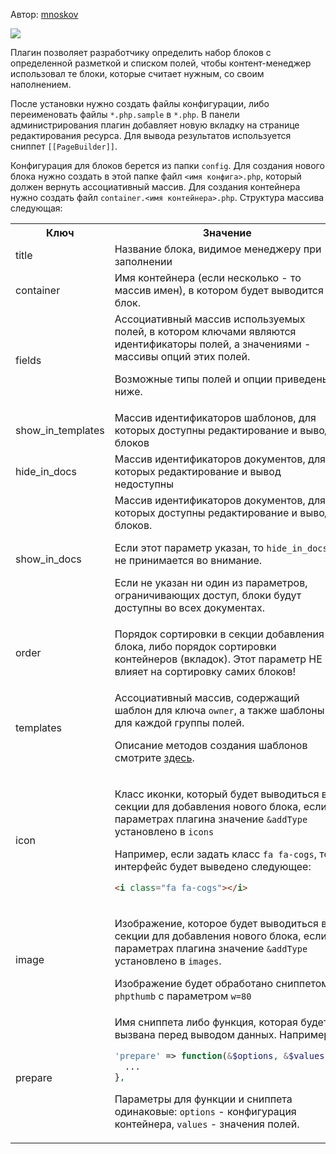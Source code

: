 Автор: <a href="https://github.com/mnoskov/pagebuilder">mnoskov</a>

<img src="https://img.shields.io/badge/PHP-%3E=5.6-green.svg?php=5.6">

Плагин позволяет разработчику определить набор блоков с определенной разметкой и списком полей, чтобы контент-менеджер использовал те блоки, которые считает нужным, со своим наполнением.

После установки нужно создать файлы конфигурации, либо переименовать файлы `*.php.sample` в `*.php`. В панели администрирования плагин добавляет новую вкладку на странице редактирования ресурса. Для вывода результатов используется сниппет `[[PageBuilder]]`.

Конфигурация для блоков берется из папки `config`. Для создания нового блока нужно создать в этой папке файл `<имя конфига>.php`, который должен вернуть ассоциативный массив. Для создания контейнера нужно создать файл `container.<имя контейнера>.php`. Структура массива следующая:

<table>
<tr><th>Ключ</th><th>Значение</th></tr>
<tr><td>title</td><td>Название блока, видимое менеджеру при заполнении</td></tr>
<tr><td>container</td><td>Имя контейнера (если несколько - то массив имен), в котором будет выводится блок.</td></tr>
<tr>
<td>fields</td>
<td>
Ассоциативный массив используемых полей, в котором ключами являются идентификаторы полей, а значениями - массивы опций этих полей.

Возможные типы полей и опции приведены ниже.
</td>
</tr>
<tr><td>show_in_templates</td><td>Массив идентификаторов шаблонов, для которых доступны редактирование и вывод блоков</td></tr>
<tr><td>hide_in_docs</td><td>Массив идентификаторов документов, для которых редактирование и вывод недоступны</td></tr>
<tr><td>show_in_docs</td><td>Массив идентификаторов документов, для которых доступны редактирование и вывод блоков.

Если этот параметр указан, то `hide_in_docs` не принимается во внимание.

Если не указан ни один из параметров, ограничивающих доступ, блоки будут доступны во всех документах.</td></tr>
<tr><td>order</td><td>Порядок сортировки в секции добавления блока, либо порядок сортировки контейнеров (вкладок). Этот параметр НЕ влияет на сортировку самих блоков!</td></tr>
<tr>
<td>templates</td>
<td>

Ассоциативный массив, содержащий шаблон для ключа `owner`, а также шаблоны для каждой группы полей.

Описание методов создания шаблонов смотрите <a href="01_%D0%A8%D0%B0%D0%B1%D0%BB%D0%BE%D0%BD%D1%8B.md">здесь</a>.

</td>
</tr>
<tr><td>icon</td><td>
  
  Класс иконки, который будет выводиться в секции для добавления нового блока, если в параметрах плагина значение `&addType` установлено в `icons`
  
Например, если задать класс `fa fa-cogs`, то в интерфейс будет выведено следующее:
```html
<i class="fa fa-cogs"></i>
```

</td></tr>
<tr><td>image</td><td>
  
  Изображение, которое будет выводиться в секции для добавления нового блока, если в параметрах плагина значение `&addType` установлено в `images`.
  
Изображение будет обработано сниппетом `phpthumb` с параметром `w=80`

</td></tr>
<tr><td>prepare</td><td>Имя сниппета либо функция, которая будет вызвана перед выводом данных. Например:

```php
'prepare' => function(&$options, &$values) {
  ...
},
```

Параметры для функции и сниппета одинаковые: `options` - конфигурация контейнера, `values` - значения полей.</td></tr>
</table>
